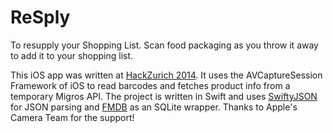 # ReSply

To resupply your Shopping List.
Scan food packaging as you throw it away to add it to your shopping list.

This iOS app was written at [HackZurich 2014](http://www.hackzurich.com/). It uses the AVCaptureSession Framework of iOS to read barcodes and fetches product info from a temporary Migros API.
The project is written in Swift and uses [SwiftyJSON](https://github.com/SwiftyJSON/SwiftyJSON) for JSON parsing and [FMDB](https://github.com/ccgus/fmdb) as an SQLite wrapper.
Thanks to Apple's Camera Team for the support!
